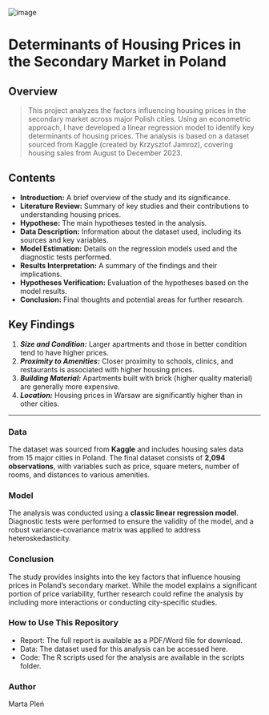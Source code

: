 ![image](https://github.com/user-attachments/assets/530dc189-e640-4370-8233-8698529b8a7b)
# Determinants of Housing Prices in the Secondary Market in Poland
## Overview
> This project analyzes the factors influencing housing prices in the secondary market across major Polish cities. Using an econometric approach, I have developed a linear regression model to identify key determinants of housing prices. The analysis is based on a dataset sourced from Kaggle (created by Krzysztof Jamroz), covering housing sales from August to December 2023.

## Contents
* __Introduction:__ A brief overview of the study and its significance.
* __Literature Review:__ Summary of key studies and their contributions to understanding housing prices.
* __Hypothese:__ The main hypotheses tested in the analysis.
* __Data Description:__ Information about the dataset used, including its sources and key variables.
* __Model Estimation:__ Details on the regression models used and the diagnostic tests performed.
* __Results Interpretation:__ A summary of the findings and their implications.
* __Hypotheses Verification:__ Evaluation of the hypotheses based on the model results.
* __Conclusion:__ Final thoughts and potential areas for further research.

## Key Findings
1. ___Size and Condition:___ Larger apartments and those in better condition tend to have higher prices.
2. ___Proximity to Amenities:___ Closer proximity to schools, clinics, and restaurants is associated with higher housing prices.
3. ___Building Material:___ Apartments built with brick (higher quality material) are generally more expensive. 
4. ___Location:___ Housing prices in Warsaw are significantly higher than in other cities.
---
### Data
The dataset was sourced from __Kaggle__ and includes housing sales data from 15 major cities in Poland. The final dataset consists of __2,094 observations__, with variables such as price, square meters, number of rooms, and distances to various amenities.

### Model
The analysis was conducted using a __classic linear regression model__. Diagnostic tests were performed to ensure the validity of the model, and a robust variance-covariance matrix was applied to address heteroskedasticity.

### Conclusion
The study provides insights into the key factors that influence housing prices in Poland’s secondary market. While the model explains a significant portion of price variability, further research could refine the analysis by including more interactions or conducting city-specific studies.

### How to Use This Repository
- Report: The full report is available as a PDF/Word file for download.
- Data: The dataset used for this analysis can be accessed here.
- Code: The R scripts used for the analysis are available in the scripts folder.

### Author
Marta Pleń
